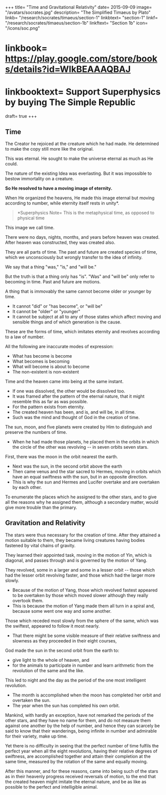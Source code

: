+++
title= "Time and Gravitational Relativity"
date= 2015-09-09
image= "/avatars/socrates.jpg"
description= "The Simplified Timaeus by Plato"
linkb= "/research/socrates/timaeus/section-1"
linkbtext= "section-1"
linkf= "/research/socrates/timaeus/section-1b"
linkftext= "Section 1b"
icon= "/icons/soc.png"
# linkbook= https://play.google.com/store/books/details?id=WlkBEAAAQBAJ
# linkbooktext= Support Superphysics by buying The Simple Republic
draft= true
+++

## Time

The Creator he rejoiced at the creature which he had made. He determined to make the copy still more like the original.

This was eternal. He sought to make the universe eternal as much as He could. 

The nature of the existing Idea was everlasting. But it was impossible to bestow immortality on a creature. 

**So He resolved to have a moving image of eternity.** 

When He organized the heavens, He made this image eternal but moving according to number, while eternity itself rests in unity*.



> *Superphysics Note= This is the metaphysical time, as opposed to physical time


This image we call time.

There were no days, nights, months, and years before heaven was created. After heaven was constructed, they was created also.

They are all parts of time. The past and future are created species of time, which we unconsciously but wrongly transfer to the idea of infinity. <!-- eternal essence -->

We say that a thing "was," "is," and "will be." 

But the truth is that a thing only has "is". "Was" and "will be" only refer to becoming in time. Past and future are motions. 

A thing that is immovably the same cannot become older or younger by time.
- It cannot "did" or "has become", or "will be"
- It cannot be "older" or "younger"
- It cannot be subject at all to any of those states which affect moving and sensible things and of which generation is the cause.

These are the forms of time, which imitates eternity and revolves according to a law of number.

All the following are inaccurate modes of expression:
- What has become is become
- What becomes is becoming
- What will become is about to become
- The non-existent is non-existent

Time and the heaven came into being at the same instant.    
- If one was dissolved, the other would be dissolved too.
- It was framed after the pattern of the eternal nature, that it might resemble this as far as was possible.
- For the pattern exists from eternity.
- The created heaven has been, and is, and will be, in all time.
- Such was the mind and thought of God in the creation of time.

The sun, moon, and five planets were created by Him to distinguish and preserve the numbers of time.
- When he had made those planets, he placed them in the orbits in which the circle of the other was revolving -- in seven orbits seven stars. 

First, there was the moon in the orbit nearest the earth.
- Next was the sun, in the second orbit above the earth
- Then came venus and the star sacred to Hermes, moving in orbits which have an equal swiftness with the sun, but in an opposite direction.
- This is why the sun and Hermes and Lucifer overtake and are overtaken by each other.

To enumerate the places which he assigned to the other stars, and to give all the reasons why he assigned them, although a secondary matter, would give more trouble than the primary. 
<!-- - These things at some future time, when we are at leisure, may have the consideration which they deserve, but not at present. -->


## Gravitation and Relativity

The stars were thus necessary for the creation of time. After they attained a motion suitable to them, they became living creatures having bodies fastened by vital chains of gravity.

They learned their appointed task, moving in the motion of Yin, which is diagonal, and passes through and is governed by the motion of Yang. 

They revolved, some in a larger and some in a lesser orbit -- those which had the lesser orbit revolving faster, and those which had the larger more slowly. 

- Because of the motion of Yang, those which revolved fastest appeared to be overtaken by those which moved slower although they really overtook them.
- This is because the motion of Yang made them all turn in a spiral and, because some went one way and some another.

Those which receded most slowly from the sphere of the same, which was the swiftest, appeared to follow it most nearly. 

- That there might be some visible measure of their relative swiftness and slowness as they proceeded in their eight courses, 

God made the sun in the second orbit from the earth to:
- give light to the whole of heaven, and
- for the animals to participate in number and learn arithmetic from the revolution of the same and the like. 

This led to night and the day as the period of the one most intelligent revolution.
- The month is accomplished when the moon has completed her orbit and overtaken the sun.
- The year when the sun has completed his own orbit.

Mankind, with hardly an exception, have not remarked the periods of the other stars, and they have no name for them, and do not measure them against one another by the help of number, and hence they can scarcely be said to know that their wanderings, being infinite in number and admirable for their variety, make up time. 

Yet there is no difficulty in seeing that the perfect number of time fulfils the perfect year when all the eight revolutions, having their relative degrees of swiftness, are accomplished together and attain their completion at the same time, measured by the rotation of the same and equally moving. 

After this manner, and for these reasons, came into being such of the stars as in their heavenly progress received reversals of motion, to the end that the created heaven might imitate the eternal nature, and be as like as possible to the perfect and intelligible animal.


